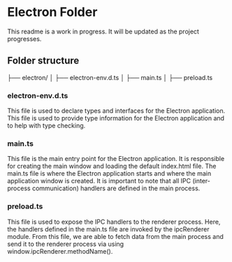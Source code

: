 # Electron Folder
This readme is a work in progress. It will be updated as the project progresses.

## Folder structure
├── electron/
│   ├── electron-env.d.ts
│   ├── main.ts
│   ├── preload.ts

### electron-env.d.ts
This file is used to declare types and interfaces for the Electron application. This file is used to provide type information for the Electron application and to help with type checking.

### main.ts
This file is the main entry point for the Electron application. It is responsible for creating the main window and loading the default index.html file. The main.ts file is where the Electron application starts and where the main application window is created. It is important to note that all IPC (inter-process communication) handlers are defined in the main process.

### preload.ts
This file is used to expose the IPC handlers to the renderer process. Here, the handlers defined in the main.ts file are invoked by the ipcRenderer module. From this file, we are able to fetch data from the main process and send it to the renderer process via using window.ipcRenderer.methodName().
